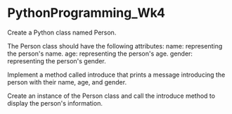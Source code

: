 # PythonProgramming_Wk4

Create a Python class named Person.

The Person class should have the following attributes:
name: representing the person's name.
age: representing the person's age.
gender: representing the person's gender.

Implement a method called introduce that prints a message introducing the person with their name, age, and gender.

Create an instance of the Person class and call the introduce method to display the person's information.
